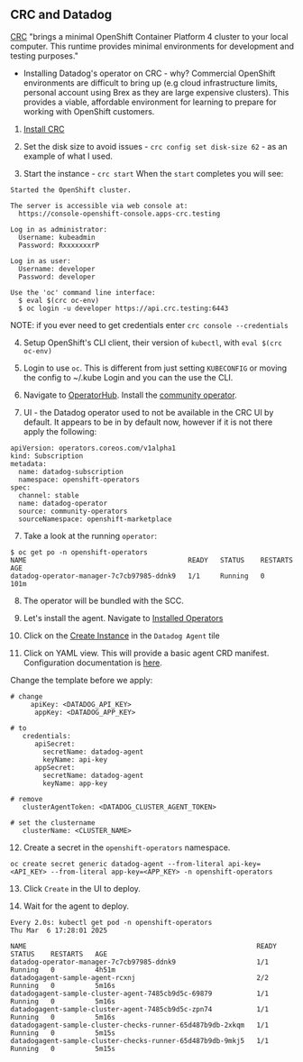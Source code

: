 CRC and Datadog
--

[CRC](https://crc.dev/docs/introducing/) "brings a minimal OpenShift Container Platform 4 cluster to your local computer. This runtime provides minimal environments for development and testing purposes."  

- Installing Datadog's operator on CRC - why? Commercial OpenShift environments are difficult to bring up (e.g cloud infrastructure limits, personal account using Brex as they are large expensive clusters).  This provides a viable, affordable environment for learning to prepare for working with OpenShift customers.  

1) [Install CRC](https://crc.dev/crc/getting_started/getting_started/installing/)  
  
2) Set the disk size to avoid issues - ```crc config set disk-size 62``` - as an example of what I used.  
  
3) Start the instance - ```crc start```  When the `start` completes you will see:  
    
```  
Started the OpenShift cluster.  
  
The server is accessible via web console at:  
  https://console-openshift-console.apps-crc.testing  
  
Log in as administrator:  
  Username: kubeadmin  
  Password: RxxxxxxxrP  
  
Log in as user:  
  Username: developer  
  Password: developer  
  
Use the 'oc' command line interface:  
  $ eval $(crc oc-env)  
  $ oc login -u developer https://api.crc.testing:6443  
```  
  
NOTE: if you ever need to get credentials enter ```crc console --credentials```  
  
4) Setup OpenShift's CLI client, their version of ```kubectl```, with ```eval $(crc oc-env)```  
  
5) Login to use ```oc```.  This is different from just setting ```KUBECONFIG``` or moving the config to ~/.kube  Login and you can the use the CLI.  
  
6) Navigate to [OperatorHub](https://console-openshift-console.apps-crc.testing/operatorhub/all-namespaces?keyword=datadog). Install the [community operator](https://console-openshift-console.apps-crc.testing/operatorhub/all-namespaces?keyword=datadog&details-item=datadog-operator-community-operators-openshift-marketplace&channel=stable&version=1.12.1).  
  
7) UI - the Datadog operator used to not be available in the CRC UI by default.  It appears to be in by default now, however if it is not there apply the following:  
  
```  
apiVersion: operators.coreos.com/v1alpha1  
kind: Subscription  
metadata:  
  name: datadog-subscription  
  namespace: openshift-operators  
spec:  
  channel: stable  
  name: datadog-operator  
  source: community-operators  
  sourceNamespace: openshift-marketplace  
```  
  
7) Take a look at the running ```operator```:  
  
```  
$ oc get po -n openshift-operators  
NAME                                        READY   STATUS    RESTARTS   AGE  
datadog-operator-manager-7c7cb97985-ddnk9   1/1     Running   0          101m  
```  

8) The operator will be bundled with the SCC.  
  
9) Let's install the agent.  Navigate to [Installed Operators](https://console-openshift-console.apps-crc.testing/k8s/all-namespaces/operators.coreos.com~v1alpha1~ClusterServiceVersion)  
  
10) Click on the [Create Instance](https://console-openshift-console.apps-crc.testing/k8s/ns/openshift-operators/clusterserviceversions/datadog-operator.v1.12.1/datadoghq.com~v2alpha1~DatadogAgent/~new) in the ```Datadog Agent``` tile  
  
11) Click on YAML view.  This will provide a basic agent CRD manifest.  Configuration documentation is [here](https://github.com/DataDog/datadog-operator/blob/main/docs/configuration.v2alpha1.md).  
  
Change the template before we apply:  
  
```  
# change  
     apiKey: <DATADOG_API_KEY>  
      appKey: <DATADOG_APP_KEY>  
  
# to  
   credentials:  
      apiSecret:  
        secretName: datadog-agent  
        keyName: api-key  
      appSecret:  
        secretName: datadog-agent  
        keyName: app-key  
  
# remove  
   clusterAgentToken: <DATADOG_CLUSTER_AGENT_TOKEN>  

# set the clustername  
   clusterName: <CLUSTER_NAME>
```  
  
12) Create a secret in the ```openshift-operators``` namespace.  
  
```  
oc create secret generic datadog-agent --from-literal api-key=<API_KEY> --from-literal app-key=<APP_KEY> -n openshift-operators  
```  
  
13) Click ```Create``` in the UI to deploy.  
  
14) Wait for the agent to deploy.  
  
```  
Every 2.0s: kubectl get pod -n openshift-operators                     Thu Mar  6 17:28:01 2025  

NAME                                                         READY   STATUS    RESTARTS   AGE  
datadog-operator-manager-7c7cb97985-ddnk9                    1/1     Running   0          4h51m  
datadogagent-sample-agent-rcxnj                              2/2     Running   0          5m16s  
datadogagent-sample-cluster-agent-7485cb9d5c-69879           1/1     Running   0          5m16s  
datadogagent-sample-cluster-agent-7485cb9d5c-zpn74           1/1     Running   0          5m16s  
datadogagent-sample-cluster-checks-runner-65d487b9db-2xkqm   1/1     Running   0          5m15s  
datadogagent-sample-cluster-checks-runner-65d487b9db-9mkj5   1/1     Running   0          5m15s  
```  
  